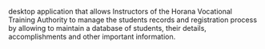  desktop application that allows Instructors of the Horana Vocational Training Authority to manage the students records 
 and registration process by allowing to maintain a database of students, their details, accomplishments and other important
 information.
